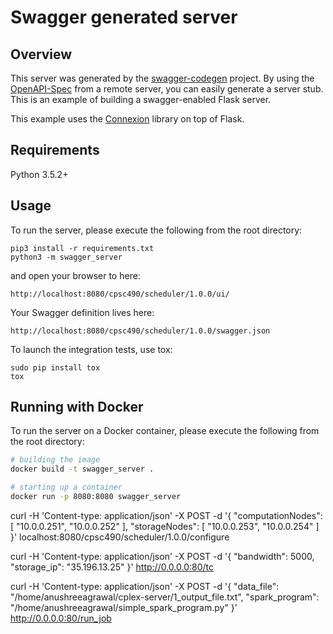 # Swagger generated server

## Overview
This server was generated by the [swagger-codegen](https://github.com/swagger-api/swagger-codegen) project. By using the
[OpenAPI-Spec](https://github.com/swagger-api/swagger-core/wiki) from a remote server, you can easily generate a server stub.  This
is an example of building a swagger-enabled Flask server.

This example uses the [Connexion](https://github.com/zalando/connexion) library on top of Flask.

## Requirements
Python 3.5.2+

## Usage
To run the server, please execute the following from the root directory:

```
pip3 install -r requirements.txt
python3 -m swagger_server
```

and open your browser to here:

```
http://localhost:8080/cpsc490/scheduler/1.0.0/ui/
```

Your Swagger definition lives here:

```
http://localhost:8080/cpsc490/scheduler/1.0.0/swagger.json
```

To launch the integration tests, use tox:
```
sudo pip install tox
tox
```

## Running with Docker

To run the server on a Docker container, please execute the following from the root directory:

```bash
# building the image
docker build -t swagger_server .

# starting up a container
docker run -p 8080:8080 swagger_server
```

curl -H 'Content-type: application/json' -X POST -d '{
  "computationNodes": [
    "10.0.0.251",
    "10.0.0.252"
  ],
  "storageNodes": [
    "10.0.0.253",
    "10.0.0.254"
  ]
}' localhost:8080/cpsc490/scheduler/1.0.0/configure


curl -H 'Content-type: application/json' -X POST -d '{
  "bandwidth": 5000,
  "storage_ip": "35.196.13.25"
}' http://0.0.0.0:80/tc

curl -H 'Content-type: application/json' -X POST -d '{
  "data_file": "/home/anushreeagrawal/cplex-server/1_output_file.txt",
  "spark_program": "/home/anushreeagrawal/simple_spark_program.py"
}' http://0.0.0.0:80/run_job
